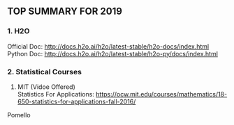 ## TOP SUMMARY FOR 2019
### 1. H2O
Official Doc: http://docs.h2o.ai/h2o/latest-stable/h2o-docs/index.html    
Python Doc: http://docs.h2o.ai/h2o/latest-stable/h2o-py/docs/index.html  

### 2. Statistical Courses
1. MIT (Vidoe Offered)  
   Statistics For Applications: https://ocw.mit.edu/courses/mathematics/18-650-statistics-for-applications-fall-2016/

Pomello
